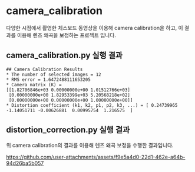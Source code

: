 # camera_calibration
<b5>
  
다양한 시점에서 촬영한 체스보드 동영상을 이용해 camera calibration을 하고, 이 결과를 이용해 렌즈 왜곡을 보정하는 프로젝트 입니다.
</b5>

## camera_calibration.py 실행 결과

``` +
## Camera Calibration Results
* The number of selected images = 12
* RMS error = 1.6472488111653205
* Camera matrix (K) =
[[1.82706846e+03 0.00000000e+00 1.01512766e+03]
 [0.00000000e+00 1.82953399e+03 5.20568218e+02]
 [0.00000000e+00 0.00000000e+00 1.00000000e+00]]
* Distortion coefficient (k1, k2, p1, p2, k3, ...) = [ 0.24739965 -1.14051711 -0.00626881  0.00995754  1.216575  ]

```

## distortion_correction.py 실행 결과

<b5> 위 camera calibration의 결과를 이용해 렌즈 왜곡 보정을 수행한 결과입니다. </b5>
 
https://github.com/user-attachments/assets/f9e5a4d0-22d1-462e-a64b-94d26ba5b057


